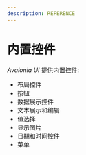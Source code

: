 ```yaml
---
description: REFERENCE
---
```


# 内置控件

_Avalonia UI_ 提供内置控件:

* 布局控件
* 按钮
* 数据展示控件
* 文本展示和编辑
* 值选择
* 显示图片
* 日期和时间控件
* 菜单

##

##

###

##

##

##
